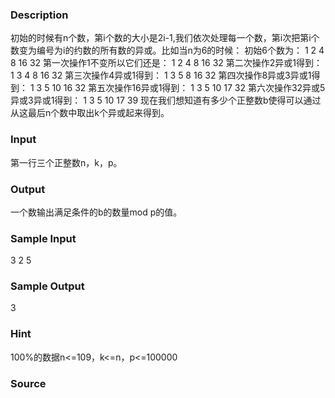 
### Description
初始的时候有n个数，第i个数的大小是2i-1,我们依次处理每一个数，第i次把第i个数变为编号为i的约数的所有数的异或。比如当n为6的时候：
初始6个数为：
1 2 4 8 16 32
第一次操作1不变所以它们还是：
1 2 4 8 16 32
第二次操作2异或1得到：
1 3 4 8 16 32
第三次操作4异或1得到：
1 3 5 8 16 32
第四次操作8异或3异或1得到：
1 3 5 10 16 32
第五次操作16异或1得到：
1 3 5 10 17 32
第六次操作32异或5异或3异或1得到：
1 3 5 10 17 39
现在我们想知道有多少个正整数b使得可以通过从这最后n个数中取出k个异或起来得到。
 
### Input
第一行三个正整数n，k，p。
 
### Output
一个数输出满足条件的b的数量mod p的值。
 
### Sample Input
3 2 5

### Sample Output
3


### Hint
100%的数据n<=109，k<=n，p<=100000

### Source
